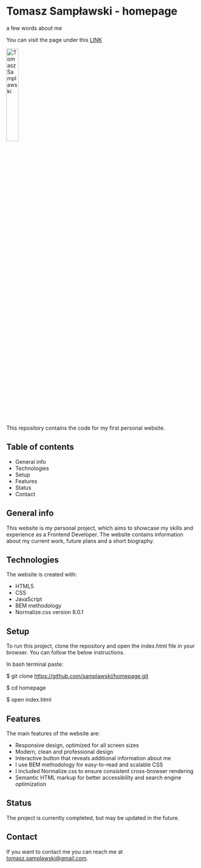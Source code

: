 # Tomasz Sampławski - homepage
a few words about me

You can visit the page under this [LINK](https://samplawski.github.io/homepage/)

<img src="https://i.postimg.cc/d3FtnG0V/Tomek.jpg" width="25%" alt="Tomasz Samplawski">

This repository contains the code for my first personal website.
## Table of contents
- General info
- Technologies
- Setup
- Features
- Status
- Contact

## General info

This website is my personal project, which aims to showcase my skills and experience as a Frontend Developer. The website contains information about my current work, future plans and a short biography.
## Technologies

The website is created with:
- HTML5
- CSS
- JavaScript
- BEM methodology
- Normalize.css version 8.0.1

## Setup

To run this project, clone the repository and open the index.html file in your browser. You can follow the below instructions.

In bash terminal paste:

$ git clone https://github.com/samplawski/homepage.git

$ cd homepage

$ open index.html  

## Features

The main features of the website are:

- Responsive design, optimized for all screen sizes
- Modern, clean and professional design
- Interactive button that reveals additional information about me
- I use BEM methodology for easy-to-read and scalable CSS
- I included Normalize.css to ensure consistent cross-browser rendering
- Semantic HTML markup for better accessibility and search engine optimization

## Status

The project is currently completed, but may be updated in the future.
## Contact

If you want to contact me you can reach me at tomasz.samplawski@gmail.com.
